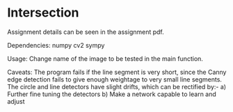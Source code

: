 # Intersection

Assignment details can be seen in the assignment pdf.

Dependencies:
  numpy
  cv2
  sympy

Usage:
  Change name of the image to be tested in the main function. 
  

Caveats:
  The program fails if the line segment is very short, since the Canny edge detection fails to give enough weightage to very small line segments.
  The circle and line detectors have slight drifts, which can be rectified by:-
    a) Further fine tuning the detectors
    b) Make a network capable to learn and adjust
